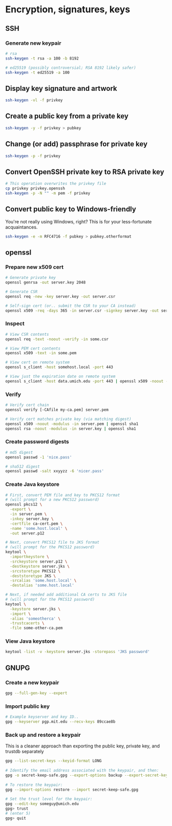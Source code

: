 # Encryption, signatures, keys

## SSH

### Generate new keypair

```bash
# rsa
ssh-keygen -t rsa -a 100 -b 8192

# ed25519 (possibly controversial; RSA 8192 likely safer)
ssh-keygen -t ed25519 -a 100
```

## Display key signature and artwork

```bash
ssh-keygen -vl -f privkey
```

## Create a public key from a private key

```bash
ssh-keygen -y -f privkey > pubkey
```

## Change (or add) passphrase for private key

```bash
ssh-keygen -p -f privkey
```

## Convert OpenSSH private key to RSA private key

```bash
# This operation overwrites the privkey file
cp privkey privkey.openssh
ssh-keygen -p -N "" -m pem -f privkey
```

## Convert public key to Windows-friendly

You're not really using Windows, right? This is for your less-fortunate acquaintances.

```bash
ssh-keygen -e -m RFC4716 -f pubkey > pubkey.otherformat
```

## openssl

### Prepare new x509 cert

```bash
# Generate private key
openssl genrsa -out server.key 2048

# Generate CSR
openssl req -new -key server.key -out server.csr

# Self-sign cert (or.. submit the CSR to your CA instead)
openssl x509 -req -days 365 -in server.csr -signkey server.key -out server.pem
```

### Inspect

```bash
# View CSR contents
openssl req -text -noout -verify -in some.csr

# View PEM cert contents
openssl x509 -text -in some.pem

# View cert on remote system
openssl s_client -host somehost.local -port 443

# View just the expiration date on remote system
openssl s_client -host data.umich.edu -port 443 | openssl x509 -noout -dates
```

### Verify

```bash
# Verify cert chain
openssl verify [-CAfile my-ca.pem] server.pem

# Verify cert matches private key (via matching digest)
openssl x509 -noout -modulus -in server.pem | openssl sha1
openssl rsa -noout -modulus -in server.key | openssl sha1
```

### Create password digests

```bash
# md5 digest
openssl passwd -1 'nice.pass'

# sha512 digest
openssl passwd -salt xxyyzz -6 'nicer.pass'
```

### Create Java keystore

```bash
# First, convert PEM file and key to PKCS12 format
# (will prompt for a new PKCS12 password)
openssl pkcs12 \
  -export \
  -in server.pem \
  -inkey server.key \
  -certfile ca-cert.pem \
  -name 'some.host.local' \
  -out server.p12
```

```bash
# Next, convert PKCS12 file to JKS format
# (will prompt for the PKCS12 password)
keytool \
  -importkeystore \
  -srckeystore server.p12 \
  -destkeystore server.jks \
  -srcstoretype PKCS12 \
  -deststoretype JKS \
  -srcalias 'some.host.local' \
  -destalias 'some.host.local'
```

```bash
# Next, if needed add additional CA certs to JKS file
# (will prompt for the PKCS12 password)
keytool \
  -keystore server.jks \
  -import \
  -alias 'someotherca' \
  -trustcacerts \
  -file some-other-ca.pem
```

### View Java keystore

```bash
keytool -list -v -keystore server.jks -storepass 'JKS password'
```

## GNUPG

### Create a new keypair

```bash
gpg --full-gen-key --expert
```

### Import public key

```bash
# Example keyserver and key ID..
gpg --keyserver pgp.mit.edu --recv-keys 89ccae8b
```

### Back up and restore a keypair

This is a cleaner approach than exporting the public key, private key, and trustdb separately

```bash
gpg --list-secret-keys --keyid-format LONG
 
# Identify the email address associated with the keypair, and then:
gpg -o secret-keep-safe.gpg --export-options backup --export-secret-keys someguy@umich.edu
 
# To restore the keypair:
gpg --import-options restore --import secret-keep-safe.gpg
 
# Set the trust level for the keypair:
gpg --edit-key someguy@umich.edu
gpg> trust
# (enter 5)
gpg> quit
```
